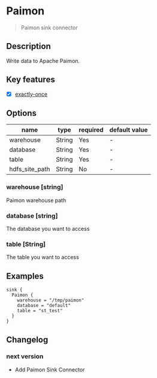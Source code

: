 # Paimon

> Paimon sink connector

## Description

Write data to Apache Paimon.

## Key features

- [x] [exactly-once](../../concept/connector-v2-features.md)

## Options

|      name      |  type  | required | default value |
|----------------|--------|----------|---------------|
| warehouse      | String | Yes      | -             |
| database       | String | Yes      | -             |
| table          | String | Yes      | -             |
| hdfs_site_path | String | No       | -             |

### warehouse [string]

Paimon warehouse path

### database [string]

The database you want to access

### table [String]

The table you want to access

## Examples

```hocon
sink {
  Paimon {
    warehouse = "/tmp/paimon"
    database = "default"
    table = "st_test"
  }
}
```

## Changelog

### next version

- Add Paimon Sink Connector

